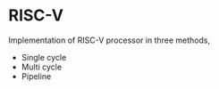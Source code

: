 # RISC-V
Implementation of RISC-V processor in three methods,
- Single cycle
- Multi cycle
- Pipeline
